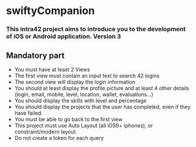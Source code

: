# swiftyCompanion
### This intra42 project aims to introduce you to the development of iOS or Android application. Version 3
## Mandatory part
- You must have at least 2 Views
- The first view must contain an input text to search 42 logins
- The second view will display the login information
- You should at least display the profile picture and at least 4 other details (login, email, mobile, level, location, wallet, evaluations...)
- You should display the skills with level and percentage
- You should display the projects that the user has completed, even if they have failed.
- You must be able to go back to the first view
- This project must use Auto Layout (all iOS9+ iphones), or constraint/modern layout.
- Do not create a token for each query
